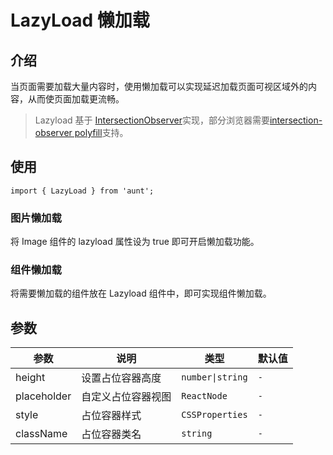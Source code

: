 # LazyLoad 懒加载

<code hidden="hidden" src="./demos/demo.tsx"></code>

## 介绍
当页面需要加载大量内容时，使用懒加载可以实现延迟加载页面可视区域外的内容，从而使页面加载更流畅。
> Lazyload 基于 [IntersectionObserver](https://developer.mozilla.org/zh-CN/docs/Web/API/Intersection_Observer_API)实现，部分浏览器需要[intersection-observer polyfill](https://www.npmjs.com/package/intersection-observer)支持。

## 使用
```tsx
import { LazyLoad } from 'aunt';
```

### 图片懒加载
将 Image 组件的 lazyload 属性设为 true 即可开启懒加载功能。
<code src="./demos/demo-images.tsx"></code>


### 组件懒加载
将需要懒加载的组件放在 Lazyload 组件中，即可实现组件懒加载。
<code src="./demos/demo-components.tsx"></code>


## 参数

| 参数        | 说明               | 类型             | 默认值 |
| ----------- | ------------------ | ---------------- | ------ |
| height      | 设置占位容器高度   | `number\|string` | `-`      |
| placeholder | 自定义占位容器视图 | `ReactNode`      | `-`      |
| style       | 占位容器样式       | `CSSProperties`  | `-`      |
| className   | 占位容器类名       | `string`         | `-`      |
